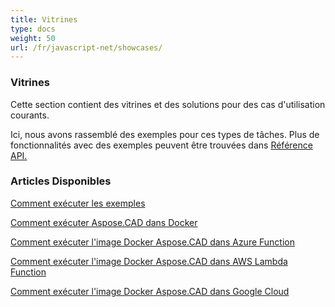 ```yaml
---
title: Vitrines
type: docs
weight: 50
url: /fr/javascript-net/showcases/
---
```


### **Vitrines**
Cette section contient des vitrines et des solutions pour des cas d'utilisation courants.

Ici, nous avons rassemblé des exemples pour ces types de tâches. Plus de fonctionnalités avec des exemples peuvent être trouvées dans [Référence API.](https://apireference.aspose.com/cad/net)
### **Articles Disponibles**

[Comment exécuter les exemples](/fr/cad/net/how-to-run-the-examples/)

[Comment exécuter Aspose.CAD dans Docker](/fr/cad/net/how-to-run-aspose-cad-in-docker/)

[Comment exécuter l'image Docker Aspose.CAD dans Azure Function](/fr/cad/net/how-to-run-aspose-cad-docker-image-in-azure-function/) 

[Comment exécuter l'image Docker Aspose.CAD dans AWS Lambda Function](/fr/cad/net/how-to-run-aspose-cad-docker-image-in-aws-lambda-function/)

[Comment exécuter l'image Docker Aspose.CAD dans Google Cloud](/fr/cad/net/how-to-run-aspose-cad-docker-image-in-google-cloud/)
